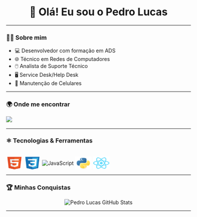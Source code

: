 <h1 align="center">👋 Olá! Eu sou o Pedro Lucas</h1>

---

### 🧑‍💻 Sobre mim
- 💻 Desenvolvedor com formação em ADS
- 🌐 Técnico em Redes de Computadores
- 🖱️ Analista de Suporte Técnico
- 🖥️ Service Desk/Help Desk
- 📱 Manutenção de Celulares

---

### 🌍 Onde me encontrar
<a href="https://www.linkedin.com/in/pedro-lucas-7ba20a314/" target="_blank">
  <img src="https://img.shields.io/badge/LinkedIn-0077B5?style=for-the-badge&logo=linkedin&logoColor=white" />
</a>

---

### ⚛️ Tecnologias & Ferramentas
<div style="display: inline_block"><br/>
  <img align="center" alt="HTML" height="35" width="45" src="https://raw.githubusercontent.com/devicons/devicon/master/icons/html5/html5-original.svg">
  <img align="center" alt="CSS" height="35" width="45" src="https://raw.githubusercontent.com/devicons/devicon/master/icons/css3/css3-original.svg">
<img align="center" alt="JavaScript" height="35" width="45" src="https://cdn.jsdelivr.net/gh/devicons/devicon/icons/javascript/javascript-original.svg" style="fill:#F7DF1E;">

  <img align="center" alt="Python" height="35" width="45" src="https://raw.githubusercontent.com/devicons/devicon/master/icons/python/python-original.svg">
  <img align="center" alt="React" height="35" width="45" src="https://raw.githubusercontent.com/devicons/devicon/master/icons/react/react-original.svg">
</div>

---

### 🏆 Minhas Conquistas
<div align="center">
  
<img src="https://github-readme-stats.vercel.app/api?username=PedroLucasBragaXimenes&show_icons=true&theme=tokyonight" alt="Pedro Lucas GitHub Stats">


</div>

---
